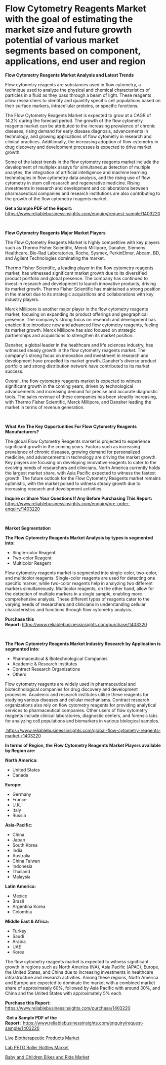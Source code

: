 <p><h1>Flow Cytometry Reagents Market with the goal of estimating the market size and future growth potential of various market segments based on component, applications, end user and region</h1></p><p><strong>Flow Cytometry Reagents Market Analysis and Latest Trends</strong></p>
<p><p>Flow cytometry reagents are substances used in flow cytometry, a technique used to analyze the physical and chemical characteristics of particles in a fluid as they pass through a beam of light. These reagents allow researchers to identify and quantify specific cell populations based on their surface markers, intracellular proteins, or specific functions.</p><p>The Flow Cytometry Reagents Market is expected to grow at a CAGR of 14.2% during the forecast period. The growth of the flow cytometry reagents market can be attributed to the increasing prevalence of chronic diseases, rising demand for early disease diagnosis, advancements in technology, and growing applications of flow cytometry in research and clinical practices. Additionally, the increasing adoption of flow cytometry in drug discovery and development processes is expected to drive market growth.</p><p>Some of the latest trends in the flow cytometry reagents market include the development of multiplex assays for simultaneous detection of multiple analytes, the integration of artificial intelligence and machine learning technologies in flow cytometry data analysis, and the rising use of flow cytometry in stem cell research and regenerative medicine. Rising investments in research and development and collaborations between pharmaceutical companies and research institutions are also contributing to the growth of the flow cytometry reagents market.</p></p>
<p><strong>Get a Sample PDF of the Report:&nbsp;</strong> <a href="https://www.reliablebusinessinsights.com/enquiry/request-sample/1403220">https://www.reliablebusinessinsights.com/enquiry/request-sample/1403220</a></p>
<p>&nbsp;</p>
<p><strong>Flow Cytometry Reagents Major Market Players</strong></p>
<p><p>The Flow Cytometry Reagents Market is highly competitive with key players such as Thermo Fisher Scientific, Merck Millipore, Danaher, Siemens Healthcare, Bio-Rad Laboratories, Roche, Sysmex, PerkinElmer, Abcam, BD, and Agilent Technologies dominating the market.</p><p>Thermo Fisher Scientific, a leading player in the flow cytometry reagents market, has witnessed significant market growth due to its diversified product portfolio and global presence. The company has continued to invest in research and development to launch innovative products, driving its market growth. Thermo Fisher Scientific has maintained a strong position in the market due to its strategic acquisitions and collaborations with key industry players.</p><p>Merck Millipore is another major player in the flow cytometry reagents market, focusing on expanding its product offerings and geographical presence. The company's strong focus on research and development has enabled it to introduce new and advanced flow cytometry reagents, fueling its market growth. Merck Millipore has also focused on strategic partnerships and acquisitions to strengthen its market position.</p><p>Danaher, a global leader in the healthcare and life sciences industry, has witnessed steady growth in the flow cytometry reagents market. The company's strong focus on innovation and investment in research and development have propelled its market growth. Danaher's diverse product portfolio and strong distribution network have contributed to its market success.</p><p>Overall, the flow cytometry reagents market is expected to witness significant growth in the coming years, driven by technological advancements and increasing demand for precise and accurate diagnostic tools. The sales revenue of these companies has been steadily increasing, with Thermo Fisher Scientific, Merck Millipore, and Danaher leading the market in terms of revenue generation.</p></p>
<p>&nbsp;</p>
<p><strong>What Are The Key Opportunities For Flow Cytometry Reagents Manufacturers?</strong></p>
<p><p>The global Flow Cytometry Reagents market is projected to experience significant growth in the coming years. Factors such as increasing prevalence of chronic diseases, growing demand for personalized medicine, and advancements in technology are driving the market growth. Key players are focusing on developing innovative reagents to cater to the evolving needs of researchers and clinicians. North America currently holds the largest market share, with Asia Pacific expected to witness the fastest growth. The future outlook for the Flow Cytometry Reagents market remains optimistic, with the market poised to witness steady growth due to increasing research and development activities.</p></p>
<p><strong>Inquire or Share Your Questions If Any Before Purchasing This Report:</strong> <a href="https://www.reliablebusinessinsights.com/enquiry/pre-order-enquiry/1403220">https://www.reliablebusinessinsights.com/enquiry/pre-order-enquiry/1403220</a></p>
<p>&nbsp;</p>
<p><strong>Market Segmentation</strong></p>
<p><strong>The Flow Cytometry Reagents Market Analysis by types is segmented into:</strong></p>
<p><ul><li>Single-color Reagent</li><li>Two-color Reagent</li><li>Multicolor Reagent</li></ul></p>
<p><p>Flow cytometry reagents market is segmented into single-color, two-color, and multicolor reagents. Single-color reagents are used for detecting one specific marker, while two-color reagents help in analyzing two different markers simultaneously. Multicolor reagents, on the other hand, allow for the detection of multiple markers in a single sample, enabling more comprehensive analysis. These different types of reagents cater to the varying needs of researchers and clinicians in understanding cellular characteristics and functions through flow cytometry analysis.</p></p>
<p><strong>Purchase this Report:&nbsp;</strong><a href="https://www.reliablebusinessinsights.com/purchase/1403220">https://www.reliablebusinessinsights.com/purchase/1403220</a></p>
<p>&nbsp;</p>
<p><strong>The Flow Cytometry Reagents Market Industry Research by Application is segmented into:</strong></p>
<p><ul><li>Pharmaceutical & Biotechnological Companies</li><li>Academic & Research Institutes</li><li>Contract Research Organizations</li><li>Others</li></ul></p>
<p><p>Flow cytometry reagents are widely used in pharmaceutical and biotechnological companies for drug discovery and development processes. Academic and research institutes utilize these reagents for studying various diseases and cellular mechanisms. Contract research organizations also rely on flow cytometry reagents for providing analytical services to pharmaceutical companies. Other users of flow cytometry reagents include clinical laboratories, diagnostic centers, and forensic labs for analyzing cell populations and biomarkers in various biological samples.</p></p>
<p><a href="https://www.reliablebusinessinsights.com/global-flow-cytometry-reagents-market-r1403220">&nbsp;https://www.reliablebusinessinsights.com/global-flow-cytometry-reagents-market-r1403220</a></p>
<p><strong>In terms of Region, the Flow Cytometry Reagents Market Players available by Region are:</strong></p>
<p>
    <p> <strong> North America: </strong>
        <ul>
            <li>United States</li>
            <li>Canada</li>
        </ul>
        </p> 
    <p> <strong> Europe: </strong>
        <ul>
            <li>Germany</li>
            <li>France</li>
            <li>U.K.</li>
            <li>Italy</li>
            <li>Russia</li>
        </ul>
        </p> 
    <p> <strong> Asia-Pacific: </strong>
        <ul>
            <li>China</li>
            <li>Japan</li>
            <li>South Korea</li>
            <li>India</li>
            <li>Australia</li>
            <li>China Taiwan</li>
            <li>Indonesia</li>
            <li>Thailand</li>
            <li>Malaysia</li>
        </ul>
        </p> 
    <p> <strong> Latin America: </strong>
        <ul>
            <li>Mexico</li>
            <li>Brazil</li>
            <li>Argentina Korea</li>
            <li>Colombia</li>
        </ul>
        </p> 
    <p> <strong> Middle East & Africa: </strong>
        <ul>
            <li>Turkey</li>
            <li>Saudi</li>
            <li>Arabia</li>
            <li>UAE</li>
            <li>Korea</li>
        </ul>
    </p>
    </p>
<p><p>The flow cytometry reagents market is expected to witness significant growth in regions such as North America (NA), Asia Pacific (APAC), Europe, the United States, and China due to increasing investments in healthcare infrastructure and research activities. Among these regions, North America and Europe are expected to dominate the market with a combined market share of approximately 60%, followed by Asia Pacific with around 30%, and China and the United States with approximately 5% each.</p></p>
<p><strong>Purchase this Report: </strong><a href="https://www.reliablebusinessinsights.com/purchase/1403220">https://www.reliablebusinessinsights.com/purchase/1403220</a></p>
<p>&nbsp;<strong>Get a Sample PDF of the Report:&nbsp;&nbsp;</strong><a href="https://www.reliablebusinessinsights.com/enquiry/request-sample/1403220">https://www.reliablebusinessinsights.com/enquiry/request-sample/1403220</a></p>
<p><strong></strong></p>
<p><p><a href="https://github.com/YashRP12/Market-Research-Report-List-5/blob/main/live-biotherapeutic-products-market.md">Live Biotherapeutic Products Market</a></p><p><a href="https://medium.com/@ransomohns/lab-petg-roller-bottles-market-size-growth-and-industry-analysis-by-market-segmentation-and-21c9fdcc490a">Lab PETG Roller Bottles Market</a></p><p><a href="https://medium.com/@tankuser238_5568/comprehensive-analysis-of-the-global-baby-and-children-bikes-and-ride-market-growth-trends-98ea670ac157">Baby and Children Bikes and Ride Market</a></p></p>